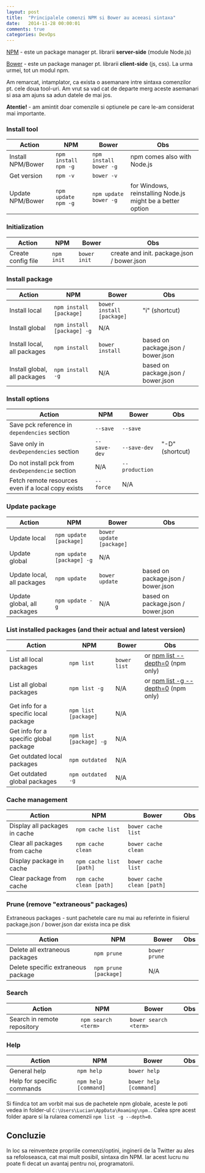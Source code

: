 ```yaml
---
layout: post
title:  "Principalele comenzi NPM si Bower au aceeasi sintaxa"
date:   2014-11-28 00:00:01
comments: true
categories: DevOps
---
```


[NPM](https://www.npmjs.org/) - este un package manager pt. librarii **server-side** (module Node.js)

[Bower](http://bower.io/) - este un package manager pt. librarii **client-side** (js, css). La urma urmei, tot un modul npm.

Am remarcat, intamplator, ca exista o asemanare intre sintaxa comenzilor pt. cele doua tool-uri. Am vrut sa vad cat de departe merg aceste asemanari si asa am ajuns sa adun datele de mai jos.

**Atentie!** - am amintit doar comenzile si optiunele pe care le-am considerat mai importante.

### Install tool ###

| Action | NPM | Bower | Obs |
| -------| --- | ----- | --- |
| Install NPM/Bower | `npm install npm -g` | `npm install bower -g` | npm comes also with Node.js |
| Get version | `npm -v `| `bower -v` | |
| Update NPM/Bower | `npm update npm -g` | `npm update bower -g` | for Windows, reinstalling Node.js might be a better option |

### Initialization ###

| Action | NPM | Bower | Obs |
| ------ | --- | ----- | --- |
| Create config file | `npm init` | `bower init` | create and init. package.json / bower.json |

### Install package ###

| Action | NPM | Bower | Obs |
| ------ | --- | ----- | --- |
| Install local | `npm install [package]` | `bower install [package]` | "i" (shortcut)|
| Install global | `npm install [package] -g` | N/A | |
| Install local, all packages | `npm install` | `bower install` | based on package.json / bower.json |
| Install global, all packages | `npm install -g` | N/A | based on package.json / bower.json |

### Install options ###

| Action | NPM | Bower | Obs |
| ------ | --- | ----- | --- |
| Save pck reference in `dependencies` section | `--save` | `--save` | |
| Save only in `devDependencies` section | `--save-dev` | `--save-dev` | "-D" (shortcut)|
| Do not install pck from `devDependencie` section | N/A | `--production` | |
| Fetch remote resources even if a local copy exists | `--force` | N/A | |

### Update package ###

| Action | NPM | Bower | Obs |
| ------ | --- | ----- | --- |
| Update local | `npm update [package]` | `bower update [package]` | |
| Update global | `npm update [package] -g` | N/A | |
| Update local, all packages | `npm update` | `bower update` | based on package.json / bower.json |
| Update global, all packages | `npm update -g` | N/A | based on package.json / bower.json |


### List installed packages (and their actual and latest version) ###

| Action | NPM | Bower | Obs |
| ------ | --- | ----- | --- |
| List all local packages | `npm list` | `bower list` | or [npm list --depth=0](http://stackoverflow.com/a/16704412/2726725) (npm only) |
| List all global packages | `npm list -g` | N/A | or [npm list -g --depth=0](http://stackoverflow.com/a/16704412/2726725) (npm only) |
| Get info for a specific local package | `npm list [package]` | N/A | |
| Get info for a specific global package | `npm list [package] -g` | N/A | |
| Get outdated local packages | `npm outdated` | N/A | |
| Get outdated global packages | `npm outdated -g` | N/A | |

### Cache management ###

| Action | NPM | Bower | Obs |
| ------ | --- | ----- | --- |
| Display all packages in cache | `npm cache list` | `bower cache list` | |
| Clear all packages from cache | `npm cache clean` | `bower cache clean` | |
| Display package in cache | `npm cache list [path]` | `bower cache list` | |
| Clear package from cache | `npm cache clean [path]` | `bower cache clean [path]` | |


### Prune (remove "extraneous" packages) ###

Extraneous packages - sunt pachetele care nu mai au referinte in fisierul package.json / bower.json dar exista inca pe disk

| Action | NPM | Bower | Obs |
| ------ | --- | ----- | --- |
| Delete all extraneous packages | `npm prune` | `bower prune` | |
| Delete specific extraneous package | `npm prune [package]` | N/A | |

### Search ###

| Action | NPM | Bower | Obs |
| ------ | --- | ----- | --- |
| Search in remote repository | `npm search <term>` | `bower search <term>` | |

### Help ###

| Action | NPM | Bower | Obs |
| ------ | --- | ----- | --- |
| General help | `npm help` | `bower help` | |
| Help for specific commands| `npm help [command]` | `bower help [command]` | |

Si fiindca tot am vorbit mai sus de pachetele npm globale, aceste le poti vedea in folder-ul `C:\Users\Lucian\AppData\Roaming\npm.`. Calea spre acest folder apare si la rularea comenzii `npm list -g --depth=0`.



## Concluzie ##

In loc sa reinventeze propriile comenzi/optini, inginerii de la Twitter au ales sa refoloseasca, cat mai mult posibil, sintaxa din NPM. Iar acest lucru nu poate fi decat un avantaj pentru noi, programatorii.

